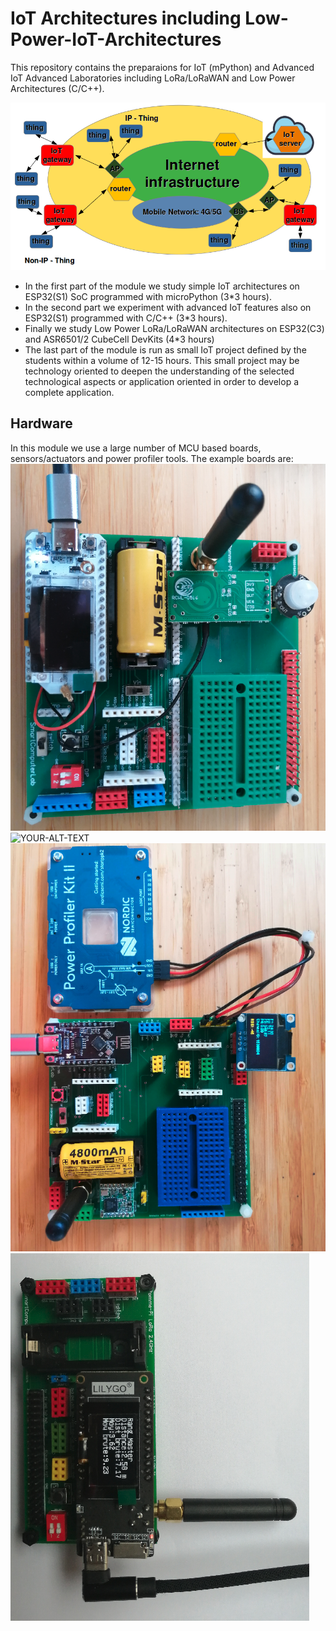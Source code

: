 # IoT Architectures including Low-Power-IoT-Architectures
This repository contains the preparaions for IoT (mPython) and Advanced IoT Advanced Laboratories including LoRa/LoRaWAN and Low Power Architectures (C/C++).

<picture>
 <img alt="YOUR-ALT-TEXT" src="images/IoT.Archi.IP.NonIP.all.png">
</picture>


+ In the first part of the module we study simple IoT architectures on ESP32(S1) SoC programmed with microPython (3*3 hours).
+ In the second part we experiment with advanced IoT features also on ESP32(S1) programmed with C/C++ (3*3 hours).
+ Finally  we study Low Power LoRa/LoRaWAN architectures on ESP32(C3) and ASR6501/2 CubeCell DevKits (4*3 hours) 
+ The last part of the module is run as small IoT project defined by the students within a volume of 12-15 hours.
This small project may be technology oriented to deepen the understanding of the selected technological aspects or
application oriented in order to develop a complete application.

## Hardware
In this module we use a large number of MCU based boards, sensors/actuators and power profiler tools.
The example boards are:
<picture>
 <img alt="YOUR-ALT-TEXT" src="images/IoT.Arch.HTLR.PIR.radad.board.png">
</picture>
<picture>
 <img alt="YOUR-ALT-TEXT" src="images/Orange_Pi_5.jpg">
</picture>
<picture>
 <img alt="YOUR-ALT-TEXT" src="images/IoT.Arch.ESP32C3.large.png">
</picture>
<picture>
 <img alt="YOUR-ALT-TEXT" src="images/IoT.sx1280.Lilygo.devKit.png">
</picture>




